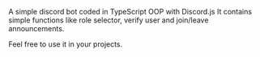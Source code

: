 A simple discord bot coded in TypeScript OOP with Discord.js
It contains simple functions like role selector, verify user and join/leave announcements.

Feel free to use it in your projects.
